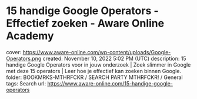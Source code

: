 # 15 handige Google Operators - Effectief zoeken - Aware Online Academy

cover: https://www.aware-online.com/wp-content/uploads/Google-Operators.png
created: November 10, 2022 5:02 PM (UTC)
description: 15 handige Google Operators voor in jouw onderzoek | Zoek slimmer in Google met deze 15 operators | Leer hoe je effectief kan zoeken binnen Google.
folder: BOOKMRKS-MTHRFCKR / SEARCH PARTY MTHRFCKR! / General
tags: Search
url: https://www.aware-online.com/15-handige-google-operators